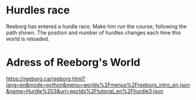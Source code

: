 # Hurdles race
Reeborg has entered a hurdle race. Make him run the course, following the path shown.
The position and number of hurdles changes each time this world is reloaded.
# Adress of Reeborg's World
https://reeborg.ca/reeborg.html?lang=en&mode=python&menu=worlds%2Fmenus%2Freeborg_intro_en.json&name=Hurdle%203&url=worlds%2Ftutorial_en%2Fhurdle3.json
